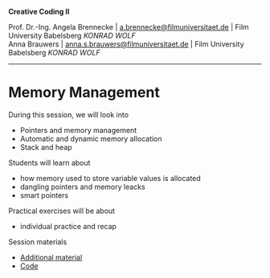 **Creative Coding II**

Prof. Dr.-Ing. Angela Brennecke | a.brennecke@filmuniversitaet.de | Film University Babelsberg *KONRAD WOLF*   
Anna Brauwers | anna.s.brauwers@filmuniversitaet.de | Film University Babelsberg *KONRAD WOLF*

---

# Memory Management

During this session, we will look into 

- Pointers and memory management
- Automatic and dynamic memory allocation
- Stack and heap

Students will learn about

- how memory used to store variable values is allocated
- dangling pointers and memory leacks
- smart pointers 

Practical exercises will be about

- individual practice and recap


Session materials

- [Additional material](./additional_material/)
- [Code](./code)

